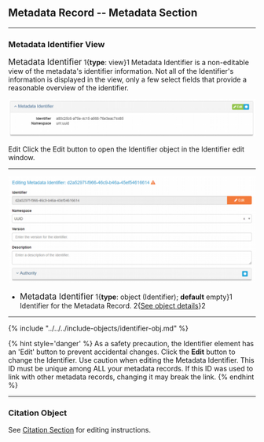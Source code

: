 ## Metadata Record -- Metadata Section
---

### Metadata Identifier View

<span class="md-panel" style="font-size: larger">Metadata Identifier</span> 1{**type**: view}1 <span class="md-panel">Metadata Identifier</span> is a non-editable view of the metadata's identifier information.  Not all of the <span class="md-panel">Identifier's</span> information is displayed in the view, only a few select fields that provide a reasonable overview of the identifier.

![Metadata Identifier View](/assets/reference/edit-objects/metadata/metadata/identifier-view.png)

<span class="btn btn-success btn-xs"> <i class="fa fa-pencil"> </i> Edit</span> Click the Edit button to open the <span class="md-panel">Identifier</span> object in the <span class="md-section">Identifier</span> edit window.  

---

![Metadata Identifier Edit Window](/assets/reference/edit-objects/metadata/metadata/identifier-panel.png) 

* <span class="md-panel" style="font-size: larger">Metadata Identifier</span> <i class="fa fa-asterisk required" title="Required"></i> 1{**type**: object (<span class="md-panel">Identifier</span>); **default** empty}1    Identifier for the <span class="md-panel">Metadata Record</span>.  2{[See object details](#identifier-object)}2 

---

{% include "../../../include-objects/identifier-obj.md" %}

  {% hint style='danger' %}
  As a safety precaution, the <span class="md-element">Identifier</span> element has an 'Edit' button to prevent accidental changes.  Click the <strong class="btn btn-warning btn-xs"> <i class="fa fa-pencil"> </i> Edit</strong> button to change the <span class="md-element">Identifier</span>.  Use caution when editing the <span class="md-element">Metadata Identifier</span>.  This ID must be unique among ALL your metadata records.  If this ID was used to link with other metadata records, changing it may break the link.
  {% endhint %}

---

### Citation Object

See [Citation Section](../../citation/citation-section.md) for editing instructions.
